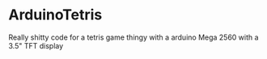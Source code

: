 # ArduinoTetris
Really shitty code for a tetris game thingy with a arduino Mega 2560 with a 3.5" TFT display
